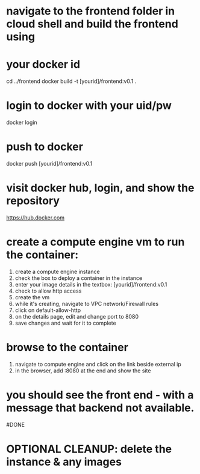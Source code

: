 # navigate to the frontend folder in cloud shell and build the frontend using 
# your docker id

cd ../frontend
docker build -t [yourid]/frontend:v0.1 .

# login to docker with your uid/pw

docker login

# push to docker

docker push [yourid]/frontend:v0.1

# visit docker hub, login, and show the repository

https://hub.docker.com

# create a compute engine vm to run the container:
1. create a compute engine instance
2. check the box to deploy a container in the instance
3. enter your image details in the textbox: [yourid]/frontend:v0.1
4. check to allow http access
5. create the vm
6. while it's creating, navigate to VPC network/Firewall rules
7. click on default-allow-http
8. on the details page, edit and change port to 8080
9. save changes and wait for it to complete

# browse to the container
1. navigate to compute engine and click on the link beside external ip
2. in the browser, add :8080 at the end and show the site

# you should see the front end - with a message that backend not available.

#DONE


# OPTIONAL CLEANUP: delete the instance & any images
